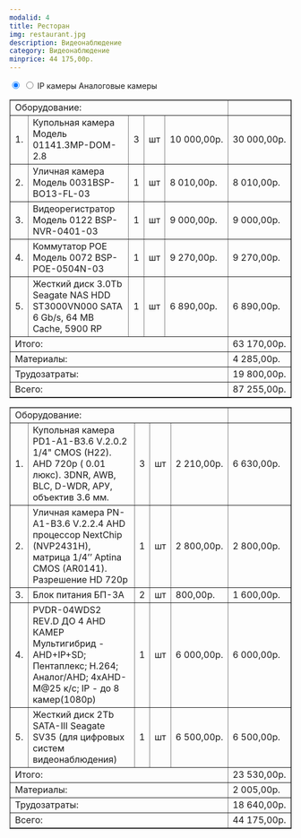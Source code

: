 ```yaml
---
modalid: 4
title: Ресторан
img: restaurant.jpg
description: Видеонаблюдение
category: Видеонаблюдение
minprice: 44 175,00р.
---
```


<section class="tabs">
    <input id="tab_7" type="radio" name="tab4" checked="checked"/>
    <input id="tab_8" type="radio" name="tab4"/>
    <label for="tab_7" id="tab_l7">IP камеры</label>
    <label for="tab_8" id="tab_l8">Аналоговые камеры</label>
    <div style="clear:both"></div>
    <div class="tabs_cont">
        <div id="tab_c7">
            <table class="price" border="1">
                <tr class="result"><td colspan="5" align="left">Оборудование:</td><td></td></tr>
                <tr><td>1.</td><td>Купольная камера Модель 01141.3MP-DOM-2.8</td><td>3</td><td>шт</td><td>10 000,00р.</td><td>30 000,00р.</td></tr>
                <tr><td>2.</td><td>Уличная камера Модель 0031BSP-BO13-FL-03</td><td>1</td><td>шт</td><td>8 010,00р.</td><td>8 010,00р.</td></tr>
                <tr><td>3.</td><td>Видеорегистратор Модель 0122 BSP-NVR-0401-03</td><td>1</td><td>шт</td><td>9 000,00р.</td><td>9 000,00р.</td></tr>
                <tr><td>4.</td><td>Коммутатор POE Модель 0072 BSP-POE-0504N-03</td><td>1</td><td>шт</td><td>9 270,00р.</td><td>9 270,00р.</td></tr>
                <tr><td>5.</td><td>Жесткий диск 3.0Tb Seagate NAS HDD ST3000VN000 SATA 6 Gb/s, 64 MB Cache, 5900 RP</td><td>1</td><td>шт</td><td>6 890,00р.</td><td>6 890,00р.</td></tr>
                <tr class="result"><td colspan="5" align="left">Итого:</td><td>63 170,00р.</td></tr>
                <tr class="result"><td colspan="5" align="left">Материалы:</td><td>4 285,00р.</td></tr>
                <tr class="result"><td colspan="5" align="left">Трудозатраты:</td><td>19 800,00р.</td></tr>
                <tr class="result sum"><td colspan="5" align="left">Всего:</td><td>87 255,00р.</td></tr>
            </table>
        </div>
        <div id="tab_c8">
            <table class="price" border="1">
                <tr class="result"><td colspan="5" align="left">Оборудование:</td><td></td></tr>
                <tr><td>1.</td><td>Купольная камера PD1-A1-B3.6 V.2.0.2 1/4" CMOS (H22).  АHD 720p ( 0.01 люкс). 3DNR, AWB, BLC, D-WDR, АРУ, объектив 3.6 мм.</td><td>3</td><td>шт</td><td>2 210,00р.</td><td>6 630,00р.</td></tr>
                <tr><td>2.</td><td>Уличная камера PN-A1-B3.6 V.2.2.4  AHD  процессор NextChip (NVP2431H), матрица 1/4’’ Aptina CMOS (AR0141). Разрешение HD 720p</td><td>1</td><td>шт</td><td>2 800,00р.</td><td>2 800,00р.</td></tr>
                <tr><td>3.</td><td>Блок питания БП-3А</td><td>2</td><td>шт</td><td>800,00р.</td><td>1 600,00р.</td></tr>
                <tr><td>4.</td><td>PVDR-04WDS2 REV.D ДО 4 AHD КАМЕР Мультигибрид - AHD+IP+SD; Пентаплекс; H.264; Аналог/AHD;  4xAHD-M@25 к/с; IP - до 8 камер(1080р)</td><td>1</td><td>шт</td><td>6 000,00р.</td><td>6 000,00р.</td></tr>
                <tr><td>5.</td><td>Жесткий диск 2Tb SATA-III Seagate SV35 (для цифровых систем видеонаблюдения)</td><td>1</td><td>шт</td><td>6 500,00р.</td><td>6 500,00р.</td></tr>
                <tr class="result"><td colspan="5" align="left">Итого:</td><td>23 530,00р.</td></tr>
                <tr class="result"><td colspan="5" align="left">Материалы:</td><td>2 005,00р.</td></tr>
                <tr class="result"><td colspan="5" align="left">Трудозатраты:</td><td>18 640,00р.</td></tr>
                <tr class="result sum"><td colspan="5" align="left">Всего:</td><td>44 175,00р.</td></tr>
            </table>
        </div>
    </div>
</section>
